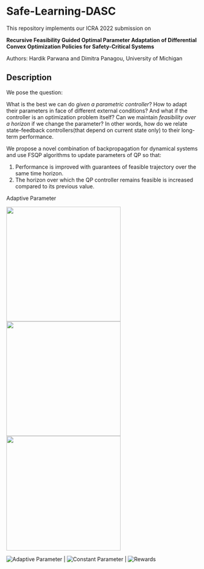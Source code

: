 # Safe-Learning-DASC

This repository implements our ICRA 2022 submission on 

**Recursive Feasibility Guided Optimal Parameter Adaptation of Differential Convex Optimization Policies for Safety-Critical Systems**

Authors: Hardik Parwana and Dimitra Panagou, University of Michigan

## Description
We pose the question: 

What is the best we can do *given a parametric controller*? How to adapt their parameters in face of different external conditions? And what if the controller is an optimization problem itself? Can we maintain *feasibility over a horizon* if we change the parameter? In other words, how do we relate state-feedback controllers(that depend on current state only) to their long-term performance.

We propose a novel combination of backpropagation for dynamical systems and use FSQP algorithms to update parameters of QP so that:
1. Performance is improved with guarantees of feasible trajectory over the same time horizon.
2. The horizon over which the QP controller remains feasible is increased compared to its previous value.

Adaptive Parameter

<img src="https://user-images.githubusercontent.com/19849515/134234311-9fc31797-b721-4457-9415-a7189ca9b247.gif" width="300"/> <img src="https://user-images.githubusercontent.com/19849515/134234319-a9864ba6-277d-4ca4-a500-4597f596d805.gif" width="300"/> <img src="https://user-images.githubusercontent.com/19849515/134234324-38a3c582-4c73-422b-8d56-bd31e0229648.gif" width="300"/> 

![Adaptive Parameter](https://user-images.githubusercontent.com/19849515/134234311-9fc31797-b721-4457-9415-a7189ca9b247.gif) | ![Constant Parameter](https://user-images.githubusercontent.com/19849515/134234319-a9864ba6-277d-4ca4-a500-4597f596d805.gif) | ![Rewards](https://user-images.githubusercontent.com/19849515/134234324-38a3c582-4c73-422b-8d56-bd31e0229648.gif)

